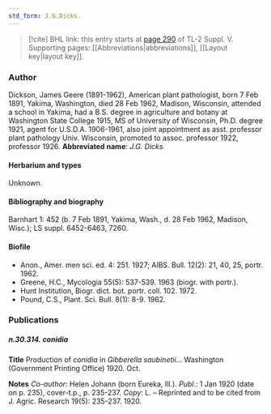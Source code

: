 ```yaml
---
std_form: J.G.Dicks.
---
```


> [!cite] BHL link: this entry starts at [page 290](https://www.biodiversitylibrary.org/page/33259336) of TL-2 Suppl. V.
> Supporting pages: [[Abbreviations|abbreviations]], [[Layout key|layout key]].

### Author

Dickson, James Geere (1891-1962), American plant pathologist, born 7 Feb 1891, Yakima, Washington, died 28 Feb 1962, Madison, Wisconsin, attended a school in Yakima, had a B.S. degree in agriculture and botany at Washington State College 1915, MS of University of Wisconsin, Ph.D. degree 1921, agent for U.S.D.A. 1906-1961, also joint appointment as asst. professor plant pathology Univ. Wisconsin, promoted to assoc. professor 1922, professor 1926. 
**Abbreviated name**: *J.G. Dicks.*

#### Herbarium and types

Unknown.

#### Bibliography and biography

Barnhart 1: 452 (b. 7 Feb 1891, Yakima, Wash., d. 28 Feb 1962, Madison, Wisc.); LS suppl. 6452-6463, 7260.

#### Biofile

- Anon., Amer. men sci. ed. 4: 251. 1927; AIBS. Bull. 12(2): 21, 40, 25, portr. 1962.
- Greene, H.C., Mycologia 55(5): 537-539. 1963 (biogr. with portr.).
- Hunt Institution, Biogr. dict. bot. portr. coll. 102. 1972.
- Pound, C.S., Plant. Sci. Bull. 8(1): 8-9. 1962.

### Publications

##### n.30.314. conidia

**Title**
Production of *conidia* in *Gibberella saubinetii*... Washington (Government Printing Office) 1920. Oct.

**Notes**
*Co-author*: Helen Johann (born Eureka, Ill.).
*Publ*.: 1 Jan 1920 (date on p. 235), cover-t.p., p. 235-237. *Copy*: L. – Reprinted and to be cited from J. Agric. Research 19(5): 235-237. 1920.

